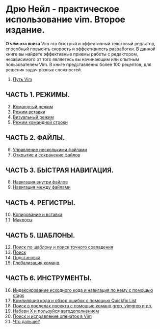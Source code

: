 # Дрю Нейл - практическое использование vim. Второе издание.
__О чём эта книга__
Vim это быстрый и эффективный текстовый редактор, способный повысить скорость и
эффективность разработки.
В данной книге вы найдете эффективные приемы работы с редактором, независимого от того
являетесь вы начинающим или опытным пользователем Vim. 
В книге представленно более 100 рецептов, для решения задач разных сложностей.

1. [Путь Vim](1)
## ЧАСТЬ 1. РЕЖИМЫ.
2. [Командный режим](2)
3. [Режим вставки](3)
4. [Визуальный режим](4)
5. [Режим командной строки](5)
## ЧАСТЬ 2. ФАЙЛЫ.
6. [Управление несколькими файлами](6)
7. [Открытие и сохранение файлов](7)
## ЧАСТЬ 3. БЫСТРАЯ НАВИГАЦИЯ.
8. [Навигация внутри файлов](8)
9. [Навигация между файлами](9)
## ЧАСТЬ 4. РЕГИСТРЫ.
10. [Копирование и вставка](10)
11. [Макросы](11)
## ЧАСТЬ 5. ШАБЛОНЫ.
12. [Поиск по шаблону и поиск точного совпадения](12)
13. [Поиск](13)
14. [Подстановка](14)
15. [Глобализация команд](15)
## ЧАСТЬ 6. ИНСТРУМЕНТЫ.
16. [Индексирование исходного кода и навигация по нему с помощью ctags](16)
17. [Компиляция кода и обзор ошибок с помощью Quickfix List](17)
18. [Поиск в пределах проекта с помощью команд grep, vimgrep и др.](18)
19. [Набери Х и пользуйся автодополнением](19)
20. [Поиск и исправление опечаток в Vim](20)
21. [Что дальше?](21)
